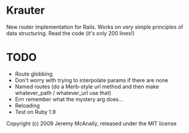 Krauter
=======

New router implementation for Rails.  Works on very simple principles of data structuring.  Read the code (it's only 200 lines!)

TODO
=======

* Route globbing
* Don't worry with trying to interpolate params if there are none
* Named routes (do a Merb-style url method and then make whatever\_path / whatever\_url use that)
* Errr remember what the mystery arg does...
* Reloading
* Test on Ruby 1.9

Copyright (c) 2009 Jeremy McAnally, released under the MIT license
